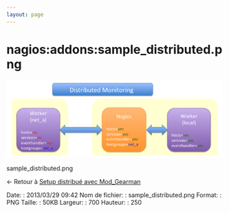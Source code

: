 ```yaml
---
layout: page
---
```


nagios:addons:sample\_distributed.png
=====================================

[![sample\_distributed.png](../../../assets/media/nagios/addons/sample_distributed.png@cache=&w=700&h=250 "sample_distributed.png")](../../../assets/media/nagios/addons/sample_distributed.png@cache= "Afficher le fichier original")

sample\_distributed.png

← Retour à [Setup distribué avec
Mod\_Gearman](../../../nagios/addons/mod_gearman.html "nagios:addons:mod_gearman")

Date:
:   2013/03/29 09:42
Nom de fichier:
:   sample\_distributed.png
Format:
:   PNG
Taille:
:   50KB
Largeur:
:   700
Hauteur:
:   250

